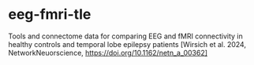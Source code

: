 # eeg-fmri-tle
Tools and connectome data for comparing EEG and fMRI connectivity in healthy controls and temporal lobe epilepsy patients [Wirsich et al. 2024, NetworkNeuorscience, 
https://doi.org/10.1162/netn_a_00362]
